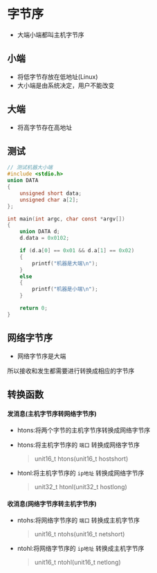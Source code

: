 # 字节序

* 大端小端都叫主机字节序

## 小端

* 将低字节存放在低地址(Linux)
* 大小端是由系统决定，用户不能改变

## 大端

* 将高字节存在高地址

## 测试

```c
// 测试机器大小端
#include <stdio.h>
union DATA
{
    unsigned short data;
    unsigned char a[2];
};

int main(int argc, char const *argv[])
{
    union DATA d;
    d.data = 0x0102;

    if (d.a[0] == 0x01 && d.a[1] == 0x02)
    {
        printf("机器是大端\n");
    }
    else
    {
        printf("机器是小端\n");
    }

    return 0;
}
```

## 网络字节序

* 网络字节序是大端

所以接收和发生都需要进行转换成相应的字节序

## 转换函数

#### 发消息(主机字节序转网络字节序)

* htons:将两个字节的主机字节序转换成网络字节序

* htons:将主机字节序的 `端口` 转换成网络字节序

  > unit16_t htons(unit16_t  hostshort)

* htonl:将主机字节序的 `ip地址` 转换成网络字节序

  > unit32_t htonl(unit32_t hostlong)

#### 收消息(网络字节序转主机字节序)

* ntohs:将网络字节序的 `端口` 转换成主机字节序

  > unit16_t ntohs(unit16_t netshort)

* ntohl:将网络字节序的 `ip地址` 转换成主机字节序

  > unit16_t ntohl(unit16_t netlong)